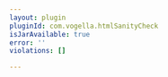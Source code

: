 ```yaml
---
layout: plugin
pluginId: com.vogella.htmlSanityCheck
isJarAvailable: true
error: ''
violations: []

---
```

